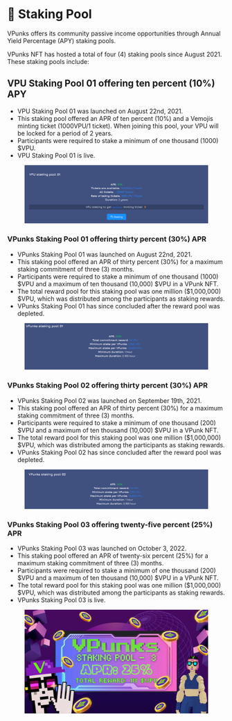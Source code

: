 # 🏦 Staking Pool

VPunks offers its community passive income opportunities through Annual Yield Percentage (APY) staking pools.&#x20;

VPunks NFT has hosted a total of four (4) staking pools since August 2021. These staking pools include:&#x20;

## VPU Staking Pool 01 offering ten percent (10%) APY

* VPU Staking Pool 01 was launched on August 22nd, 2021.
* This staking pool offered an APR of ten percent (10%) and a Vemojis minting ticket (1000VPU/1 ticket). When joining this pool, your VPU will be locked for a period of 2 years.
* Participants were required to stake a minimum of one thousand (1000) $VPU.
* VPU Staking Pool 01 is live.

<figure><img src="../../.gitbook/assets/image (12).png" alt=""><figcaption></figcaption></figure>

### **VPunks Staking Pool 01 offering thirty percent (30%) APR**

* VPunks Staking Pool 01 was launched on August 22nd, 2021.
* This staking pool offered an APR of thirty percent (30%) for a maximum staking commitment of three (3) months.&#x20;
* Participants were required to stake a minimum of one thousand (1000) $VPU and a maximum of ten thousand (10,000) $VPU in a VPunk NFT.
* The total reward pool for this staking pool was one million ($1,000,000) $VPU, which was distributed among the participants as staking rewards.
* VPunks Staking Pool 01 has since concluded after the reward pool was depleted.

<figure><img src="../../.gitbook/assets/image (38).png" alt=""><figcaption></figcaption></figure>

### **VPunks Staking Pool 02 offering thirty percent (30%) APR**

* VPunks Staking Pool 02 was launched on September 19th, 2021.
* This staking pool offered an APR of thirty percent (30%) for a maximum staking commitment of three (3) months.
* &#x20;Participants were required to stake a minimum of one thousand (200) $VPU and a maximum of ten thousand (10,000) $VPU in a VPunk NFT.
* The total reward pool for this staking pool was one million ($1,000,000) $VPU, which was distributed among the participants as staking rewards.
* VPunks Staking Pool 02 has since concluded after the reward pool was depleted.

<figure><img src="../../.gitbook/assets/image (22).png" alt=""><figcaption></figcaption></figure>

### **VPunks Staking Pool 03 offering** twenty-five **percent (25%) APR**

* VPunks Staking Pool 03 was launched on October 3, 2022.
* This staking pool offered an APR of twenty-six percent (25%) for a maximum staking commitment of three (3) months.
* &#x20;Participants were required to stake a minimum of one thousand (200) $VPU and a maximum of ten thousand (10,000) $VPU in a VPunk NFT.
* The total reward pool for this staking pool was one million ($1,000,000) $VPU, which was distributed among the participants as staking rewards.
* VPunks Staking Pool 03 is live.

<figure><img src="../../.gitbook/assets/image (14).png" alt=""><figcaption></figcaption></figure>
